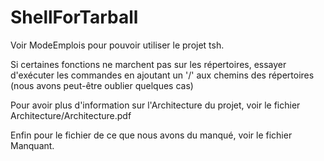 # ShellForTarball
Voir ModeEmplois pour pouvoir utiliser le projet tsh.

Si certaines fonctions ne marchent pas sur les répertoires, 
essayer d'exécuter les commandes en ajoutant un '/' aux chemins des répertoires
(nous avons peut-être oublier quelques cas)

Pour avoir plus d'information sur l'Architecture du projet, voir le fichier Architecture/Architecture.pdf

Enfin pour le fichier de ce que nous avons du manqué, voir le fichier Manquant.

